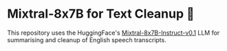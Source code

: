 # Mixtral-8x7B for Text Cleanup 🤗

This repository uses the HuggingFace's [Mixtral-8x7B-Instruct-v0.1](https://huggingface.co/mistralai/Mixtral-8x7B-Instruct-v0.1) LLM for summarising and cleanup of English speech transcripts. 
